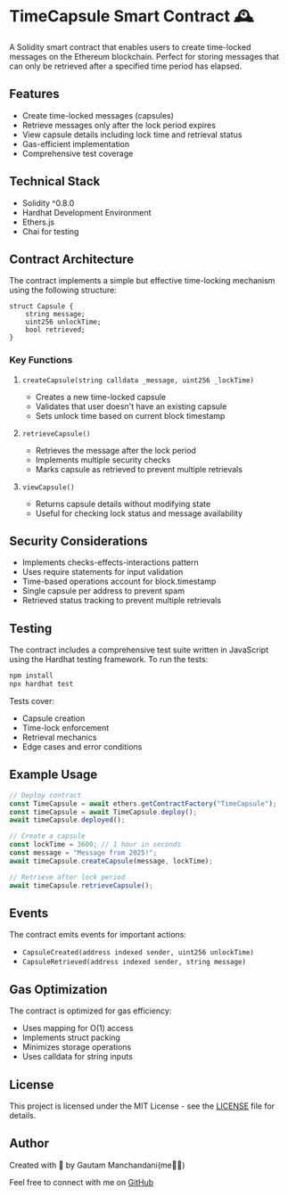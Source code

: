 # TimeCapsule Smart Contract 🕰️

A Solidity smart contract that enables users to create time-locked messages on the Ethereum blockchain. Perfect for storing messages that can only be retrieved after a specified time period has elapsed.

## Features

- Create time-locked messages (capsules)
- Retrieve messages only after the lock period expires
- View capsule details including lock time and retrieval status
- Gas-efficient implementation
- Comprehensive test coverage

## Technical Stack

- Solidity ^0.8.0
- Hardhat Development Environment
- Ethers.js
- Chai for testing

## Contract Architecture

The contract implements a simple but effective time-locking mechanism using the following structure:

```solidity
struct Capsule {
    string message;
    uint256 unlockTime;
    bool retrieved;
}
```

### Key Functions

1. `createCapsule(string calldata _message, uint256 _lockTime)`
   - Creates a new time-locked capsule
   - Validates that user doesn't have an existing capsule
   - Sets unlock time based on current block timestamp

2. `retrieveCapsule()`
   - Retrieves the message after the lock period
   - Implements multiple security checks
   - Marks capsule as retrieved to prevent multiple retrievals

3. `viewCapsule()`
   - Returns capsule details without modifying state
   - Useful for checking lock status and message availability

## Security Considerations

- Implements checks-effects-interactions pattern
- Uses require statements for input validation
- Time-based operations account for block.timestamp
- Single capsule per address to prevent spam
- Retrieved status tracking to prevent multiple retrievals

## Testing

The contract includes a comprehensive test suite written in JavaScript using the Hardhat testing framework. To run the tests:

```bash
npm install
npx hardhat test
```

Tests cover:
- Capsule creation
- Time-lock enforcement
- Retrieval mechanics
- Edge cases and error conditions

## Example Usage

```javascript
// Deploy contract
const TimeCapsule = await ethers.getContractFactory("TimeCapsule");
const timeCapsule = await TimeCapsule.deploy();
await timeCapsule.deployed();

// Create a capsule
const lockTime = 3600; // 1 hour in seconds
const message = "Message from 2025!";
await timeCapsule.createCapsule(message, lockTime);

// Retrieve after lock period
await timeCapsule.retrieveCapsule();
```

## Events

The contract emits events for important actions:
- `CapsuleCreated(address indexed sender, uint256 unlockTime)`
- `CapsuleRetrieved(address indexed sender, string message)`

## Gas Optimization

The contract is optimized for gas efficiency:
- Uses mapping for O(1) access
- Implements struct packing
- Minimizes storage operations
- Uses calldata for string inputs

## License

This project is licensed under the MIT License - see the [LICENSE](LICENSE) file for details.

## Author

Created with 💙 by Gautam Manchandani(me🙋‍♂️)

Feel free to connect with me on [GitHub](https://github.com/yourusername)
